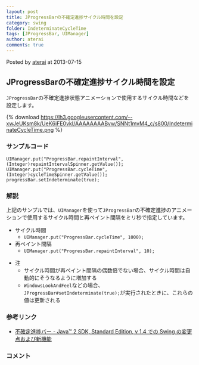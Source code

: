 ```yaml
---
layout: post
title: JProgressBarの不確定進捗サイクル時間を設定
category: swing
folder: IndeterminateCycleTime
tags: [JProgressBar, UIManager]
author: aterai
comments: true
---
```


Posted by [aterai](http://terai.xrea.jp/aterai.html) at 2013-07-15

## JProgressBarの不確定進捗サイクル時間を設定
`JProgressBar`の不確定進捗状態アニメーションで使用するサイクル時間などを設定します。

{% download https://lh3.googleusercontent.com/--xwJeUKsm8k/UeK6iFE0vkI/AAAAAAAABvw/SNNt1mvM4_c/s800/IndeterminateCycleTime.png %}

### サンプルコード
<pre class="prettyprint"><code>UIManager.put("ProgressBar.repaintInterval", (Integer)repaintIntervalSpinner.getValue());
UIManager.put("ProgressBar.cycleTime",       (Integer)cycleTimeSpinner.getValue());
progressBar.setIndeterminate(true);
</code></pre>

### 解説
上記のサンプルでは、`UIManager`を使って`JProgressBar`の不確定進捗のアニメーションで使用するサイクル時間と再ペイント間隔をミリ秒で指定しています。

- サイクル時間
    - `UIManager.put("ProgressBar.cycleTime", 1000);`
- 再ペイント間隔
    - `UIManager.put("ProgressBar.repaintInterval", 10);`

<!-- dummy comment line for breaking list -->

- 注
    - サイクル時間が再ペイント間隔の偶数倍でない場合、サイクル時間は自動的にそうなるように増加する
    - `WindowsLookAndFeel`などの場合、`JProgressBar#setIndeterminate(true);`が実行されたときに、これらの値は更新される

<!-- dummy comment line for breaking list -->

### 参考リンク
- [不確定進捗バー - Java™ 2 SDK, Standard Edition, v 1.4 での Swing の変更点および新機能](http://docs.oracle.com/javase/jp/7/technotes/guides/swing/1.4/pb.html)

<!-- dummy comment line for breaking list -->

### コメント
